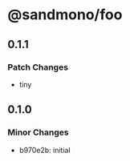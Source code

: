 # @sandmono/foo

## 0.1.1

### Patch Changes

- tiny

## 0.1.0

### Minor Changes

- b970e2b: initial
